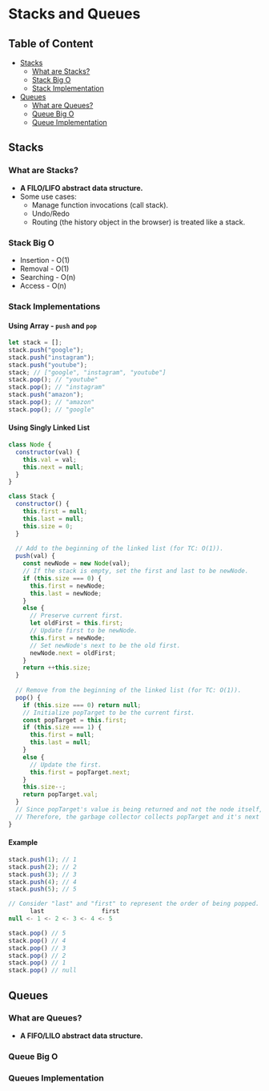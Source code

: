 # Stacks and Queues

## Table of Content
- [Stacks](#stacks)
  - [What are Stacks?](#what-are-stacks)
  - [Stack Big O](#stack-big-o)
  - [Stack Implementation](#stack-implementation)
- [Queues](#queues)
  - [What are Queues?](#what-are-queues)
  - [Queue Big O](#queue-big-o)
  - [Queue Implementation](#queue-implementation)

## Stacks
### What are Stacks?
- **A FILO/LIFO abstract data structure.**
- Some use cases:
  - Manage function invocations (call stack).
  - Undo/Redo
  - Routing (the history object in the browser) is treated like a stack.
### Stack Big O
- Insertion - O(1)
- Removal - O(1)
- Searching - O(n)
- Access - O(n)
### Stack Implementations
#### Using Array - `push` and `pop`
```js
let stack = [];
stack.push("google");
stack.push("instagram");
stack.push("youtube");
stack; // ["google", "instagram", "youtube"]
stack.pop(); // "youtube"
stack.pop(); // "instagram"
stack.push("amazon");
stack.pop(); // "amazon"
stack.pop(); // "google"
```
#### Using Singly Linked List
```js
class Node {
  constructor(val) {
    this.val = val;
    this.next = null;
  }
}

class Stack {
  constructor() {
    this.first = null;
    this.last = null;
    this.size = 0;
  }
  
  // Add to the beginning of the linked list (for TC: O(1)).
  push(val) {
    const newNode = new Node(val);
    // If the stack is empty, set the first and last to be newNode.
    if (this.size === 0) {
      this.first = newNode;
      this.last = newNode;
    }
    else {
      // Preserve current first.
      let oldFirst = this.first;
      // Update first to be newNode.
      this.first = newNode;
      // Set newNode's next to be the old first.
      newNode.next = oldFirst;
    }
    return ++this.size;
  }
  
  // Remove from the beginning of the linked list (for TC: O(1)).
  pop() {
    if (this.size === 0) return null;
    // Initialize popTarget to be the current first.
    const popTarget = this.first;
    if (this.size === 1) {
      this.first = null;
      this.last = null;
    }
    else {
      // Update the first.
      this.first = popTarget.next;
    }
    this.size--;
    return popTarget.val;
  }
  // Since popTarget's value is being returned and not the node itself, there will be no possible reference remaining to the node after being popped.
  // Therefore, the garbage collector collects popTarget and it's next property to the new first.
}
```
#### Example
```js
stack.push(1); // 1
stack.push(2); // 2
stack.push(3); // 3
stack.push(4); // 4
stack.push(5); // 5

// Consider "last" and "first" to represent the order of being popped.
      last                first
null <- 1 <- 2 <- 3 <- 4 <- 5

stack.pop() // 5
stack.pop() // 4
stack.pop() // 3
stack.pop() // 2
stack.pop() // 1
stack.pop() // null
```

## Queues
### What are Queues?
- **A FIFO/LILO abstract data structure.**
### Queue Big O
### Queues Implementation
